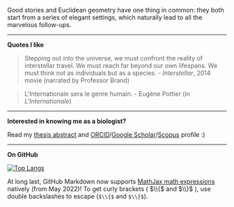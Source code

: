 <!--
恭喜你发现彩蛋!
"
寒江雪...还他妈独钓! 颇具浪漫主义气质, 啊?!
"
-->
Good stories and Euclidean geometry have one thing in common: they both start from a series of elegant settings, which naturally lead to all the marvelous follow-ups.

___________________________________
**Quotes I like**

> Stepping out into the universe, we must confront the reality of interstellar travel. We must reach far beyond our own lifespans. We must think not as individuals but as a species. - *Interstellar*, 2014 movie (narrated by Professor Brand)

> L'Internationale sera le genre humain. - Eugène Pottier (in *L'Internationale*)
___________________________________

**Interested in knowing me as a biologist?**

Read my [thesis abstract](https://deepblue.lib.umich.edu/handle/2027.42/174669) and [ORCID](https://orcid.org/0000-0002-5075-5722)/[Google Scholar](https://scholar.google.com/citations?user=Lwu9LecAAAAJ)/[Scopus](https://www.scopus.com/authid/detail.uri?authorId=57205333872) profile :)

___________________________________
**On GitHub**

[![Top Langs](https://github-readme-stats.vercel.app/api/top-langs/?username=CreLox&langs_count=10&hide=TeX&layout=compact)](https://github.com/anuraghazra/github-readme-stats#top-languages-card)

At long last, GitHub Markdown now supports [MathJax math expressions](https://docs.github.com/en/get-started/writing-on-github/working-with-advanced-formatting/writing-mathematical-expressions) natively (from May 2022)! To get curly brackets ( $\\{$ and $\\}$ ), use double backslashes to escape (`$\\{$` and `$\\}$`).
